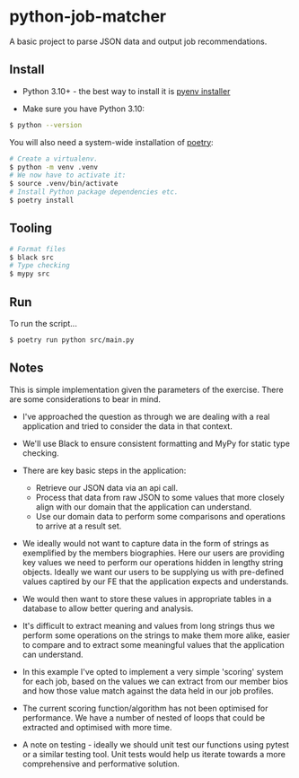 # python-job-matcher

A basic project to parse JSON data and output job recommendations.

## Install

- Python 3.10+ - the best way to install it is [pyenv installer](https://github.com/pyenv/pyenv-installer#readme)

- Make sure you have Python 3.10:

```bash
$ python --version
```

You will also need a system-wide installation of [poetry](https://python-poetry.org/):

```bash
# Create a virtualenv.
$ python -m venv .venv
# We now have to activate it:
$ source .venv/bin/activate
# Install Python package dependencies etc.
$ poetry install
```

## Tooling
```bash
# Format files 
$ black src
# Type checking
$ mypy src
```

## Run
To run the script...
```bash
$ poetry run python src/main.py
```

## Notes

This is simple implementation given the parameters of the exercise.  There are some
considerations to bear in mind.

* I've approached the question as through we are dealing with a real application and tried to consider the data
in that context.

* We'll use Black to ensure consistent formatting and MyPy for static type checking.

* There are key basic steps in the application:
  * Retrieve our JSON data via an api call.
  * Process that data from raw JSON to some values that more closely align with our domain that the application can understand.
  * Use our domain data to perform some comparisons and operations to arrive at a result set. 

* We ideally would not want to capture data in the form of strings as exemplified by the members 
biographies.  Here our users are providing key values we need to perform our operations hidden
in lengthy string objects.  Ideally we want our users to be supplying us with pre-defined values captired by our FE that the
application expects and understands.

* We would then want to store these values in appropriate tables in a database to allow better quering and analysis.  

* It's difficult to extract meaning and values from long strings thus we perform some 
operations on the strings to make them more alike, easier to compare and to extract some meaningful values that the application
can understand.

* In this example I've opted to implement a very simple 'scoring' system for each job, based 
on the values we can extract from our member bios and how those value match against the data held in our job profiles.

* The current scoring function/algorithm has not been optimised for performance.  We have
a number of nested of loops that could be extracted and optimised with more time.

* A note on testing - ideally we should unit test our functions using pytest or a similar testing tool.  Unit tests would
help us iterate towards a more comprehensive and performative solution. 
